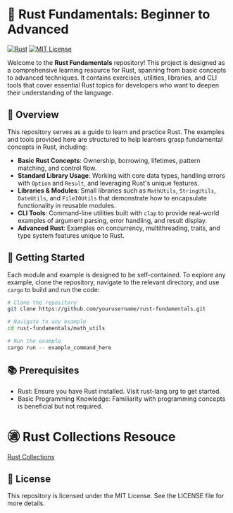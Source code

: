 # 🦀 Rust Fundamentals: Beginner to Advanced

[![Rust](https://github.com/ericgitangu/rust-hands-on/actions/workflows/rust.yml/badge.svg)](https://github.com/ericgitangu/rust-hands-on/actions/workflows/rust.yml)
[![MIT License](https://img.shields.io/badge/license-MIT-blue.svg)](https://opensource.org/licenses/MIT)

Welcome to the **Rust Fundamentals** repository! This project is designed as a comprehensive learning resource for Rust, spanning from basic concepts to advanced techniques. It contains exercises, utilities, libraries, and CLI tools that cover essential Rust topics for developers who want to deepen their understanding of the language.

## 📝 Overview

This repository serves as a guide to learn and practice Rust. The examples and tools provided here are structured to help learners grasp fundamental concepts in Rust, including:

- **Basic Rust Concepts**: Ownership, borrowing, lifetimes, pattern matching, and control flow.
- **Standard Library Usage**: Working with core data types, handling errors with `Option` and `Result`, and leveraging Rust's unique features.
- **Libraries & Modules**: Small libraries such as `MathUtils`, `StringUtils`, `DateUtils`, and `FileIOUtils` that demonstrate how to encapsulate functionality in reusable modules.
- **CLI Tools**: Command-line utilities built with `clap` to provide real-world examples of argument parsing, error handling, and result display.
- **Advanced Rust**: Examples on concurrency, multithreading, traits, and type system features unique to Rust.

## 🚀 Getting Started

Each module and example is designed to be self-contained. To explore any example, clone the repository, navigate to the relevant directory, and use `cargo` to build and run the code:

```bash
# Clone the repository
git clone https://github.com/yourusername/rust-fundamentals.git

# Navigate to any example
cd rust-fundamentals/math_utils

# Run the example
cargo run -- example_command_here
```

## 📚 Prerequisites

- Rust: Ensure you have Rust installed. Visit rust-lang.org to get started.
- Basic Programming Knowledge: Familiarity with programming concepts is beneficial but not required.

# ㊜ Rust Collections Resouce

[Rust Collections](https://github.com/ericgitangu/rust-hands-on/rust_collections.md)

## 🔖 License

This repository is licensed under the MIT License. See the LICENSE file for more details.
